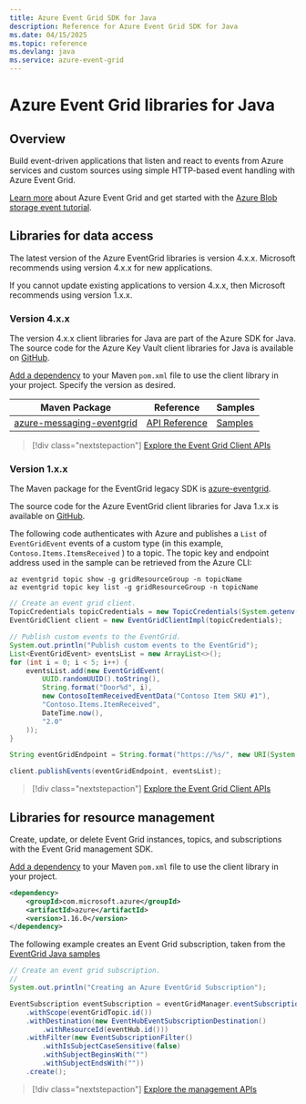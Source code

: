 ```yaml
---
title: Azure Event Grid SDK for Java
description: Reference for Azure Event Grid SDK for Java
ms.date: 04/15/2025
ms.topic: reference
ms.devlang: java
ms.service: azure-event-grid
---
```

# Azure Event Grid libraries for Java

## Overview

Build event-driven applications that listen and react to events from Azure services and custom sources using simple HTTP-based event handling with Azure Event Grid.

[Learn more](/azure/event-grid/overview) about Azure Event Grid and get started with the [Azure Blob storage event tutorial](/azure/storage/blobs/storage-blob-event-quickstart). 

## Libraries for data access

The latest version of the Azure EventGrid libraries is version 4.x.x. Microsoft recommends using version 4.x.x for new applications.

If you cannot update existing applications to version 4.x.x, then Microsoft recommends using version 1.x.x.

### Version 4.x.x

The version 4.x.x client libraries for Java are part of the Azure SDK for Java. The source code for the Azure Key Vault client libraries for Java is available on [GitHub](https://github.com/Azure/azure-sdk-for-java/tree/master/sdk/eventgrid/azure-messaging-eventgrid).

[Add a dependency](https://maven.apache.org/guides/getting-started/index.html#How_do_I_use_external_dependencies) to your Maven `pom.xml` file to use the client library in your project. Specify the version as desired.

| Maven Package | Reference | Samples |
|--------------------------------------|---------------------------------------------------------------|-------------------------------------------------------------------------------|
|    [azure-messaging-eventgrid](https://mvnrepository.com/artifact/com.azure/azure-messaging-eventgrid)    |    [API Reference](https://docs.microsoft.com/java/api/overview/azure/eventgrid/client)    |    [Samples](https://github.com/Azure/azure-sdk-for-java/tree/master/sdk/eventgrid/azure-messaging-eventgrid/src/samples/java)    |


> [!div class="nextstepaction"]
> [Explore the Event Grid Client APIs](/java/api/overview/azure/eventgrid/client)

### Version 1.x.x
The Maven package for the EventGrid legacy SDK is [azure-eventgrid](https://mvnrepository.com/artifact/com.microsoft.azure/azure-eventgrid). 


The source code for the Azure EventGrid client libraries for Java 1.x.x is available on [GitHub](https://github.com/Azure/azure-sdk-for-java/tree/master/sdk/eventgrid/microsoft-azure-eventgrid).

The following code authenticates with Azure and publishes a `List` of  `EventGridEvent` events of a custom type (in this example, `Contoso.Items.ItemsReceived` ) to a topic. The topic key and endpoint address used in the sample can be retrieved from the Azure CLI:

```azurecli-interactive
az eventgrid topic show -g gridResourceGroup -n topicName
az eventgrid topic key list -g gridResourceGroup -n topicName
```

```java
// Create an event grid client.
TopicCredentials topicCredentials = new TopicCredentials(System.getenv("EVENTGRID_TOPIC_KEY"));
EventGridClient client = new EventGridClientImpl(topicCredentials);

// Publish custom events to the EventGrid.
System.out.println("Publish custom events to the EventGrid");
List<EventGridEvent> eventsList = new ArrayList<>();
for (int i = 0; i < 5; i++) {
    eventsList.add(new EventGridEvent(
        UUID.randomUUID().toString(),
        String.format("Door%d", i),
        new ContosoItemReceivedEventData("Contoso Item SKU #1"),
        "Contoso.Items.ItemReceived",
        DateTime.now(),
        "2.0"
    ));
}

String eventGridEndpoint = String.format("https://%s/", new URI(System.getenv("EVENTGRID_TOPIC_ENDPOINT")).getHost());

client.publishEvents(eventGridEndpoint, eventsList);
```

> [!div class="nextstepaction"]
> [Explore the Event Grid Client APIs](/java/api/overview/azure/eventgrid/client)

## Libraries for resource management

Create, update, or delete Event Grid instances, topics, and subscriptions with the Event Grid management SDK.

[Add a dependency](https://maven.apache.org/guides/getting-started/index.html#How_do_I_use_external_dependencies) to your Maven `pom.xml` file to use the client library in your project.

```XML
<dependency>
    <groupId>com.microsoft.azure</groupId>
    <artifactId>azure</artifactId>
    <version>1.16.0</version>
</dependency>
```   

The following example creates an Event Grid subscription, taken from the [EventGrid Java samples](https://github.com/Azure-Samples/event-grid-java-publish-consume-events)

```java
// Create an event grid subscription.
//
System.out.println("Creating an Azure EventGrid Subscription");

EventSubscription eventSubscription = eventGridManager.eventSubscriptions().define(eventSubscriptionName)
    .withScope(eventGridTopic.id())
    .withDestination(new EventHubEventSubscriptionDestination()
        .withResourceId(eventHub.id()))
    .withFilter(new EventSubscriptionFilter()
        .withIsSubjectCaseSensitive(false)
        .withSubjectBeginsWith("")
        .withSubjectEndsWith(""))
    .create();
```

> [!div class="nextstepaction"]
> [Explore the management APIs](/java/api/overview/azure/eventgrid/management)